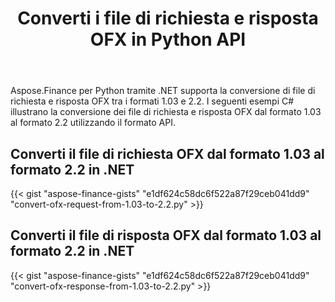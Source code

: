 ﻿---
title: Converti i file di richiesta e risposta OFX in Python API
linktitle: Converti file di richiesta e risposta OFX
type: docs
weight: 20
url: /it/python-net/convert-ofx-request-and-response-files/
keywords: Convert OFX File, OFX Python API, Convert OFX, Convert OFX Request, Convert OFX Response, Convert OFX Request Python, Python Convert OFX Response
description: Converti il file di richiesta OFX dal formato 1.03 al formato 2.2 nel formato Python. Converti il file di risposta OFX dal formato 1.03 al formato 2.2 nel formato Python
---
Aspose.Finance per Python tramite .NET supporta la conversione di file di richiesta e risposta OFX tra i formati 1.03 e 2.2. I seguenti esempi C# illustrano la conversione dei file di richiesta e risposta OFX dal formato 1.03 al formato 2.2 utilizzando il formato API.
## **Converti il file di richiesta OFX dal formato 1.03 al formato 2.2 in .NET**
{{< gist "aspose-finance-gists" "e1df624c58dc6f522a87f29ceb041dd9" "convert-ofx-request-from-1.03-to-2.2.py" >}}
## **Converti il file di risposta OFX dal formato 1.03 al formato 2.2 in .NET**
{{< gist "aspose-finance-gists" "e1df624c58dc6f522a87f29ceb041dd9" "convert-ofx-response-from-1.03-to-2.2.py" >}}
